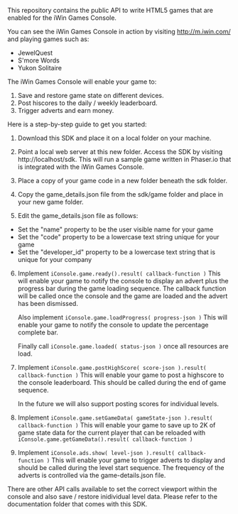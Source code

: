 This repository contains the public API to write HTML5 games that are enabled for the iWin Games Console.

You can see the iWin Games Console in action by visiting http://m.iwin.com/ and playing games such as:
- JewelQuest
- S'more Words
- Yukon Solitaire

The iWin Games Console will enable your game to:
1. Save and restore game state on different devices.
2. Post hiscores to the daily / weekly leaderboard.
3. Trigger adverts and earn money.

Here is a step-by-step guide to get you started:

1. Download this SDK and place it on a local folder on your machine.

2. Point a local web server at this new folder. Access the SDK by visiting http://localhost/sdk. 
   This will run a sample game written in Phaser.io that is integrated with the iWin Games Console.

3. Place a copy of your game code in a new folder beneath the sdk folder.

4. Copy the game_details.json file from the sdk/game folder and place in your new game folder.

5. Edit the game_details.json file as follows:
  - Set the "name" property to be the user visible name for your game
  - Set the "code" property to be a lowercase text string unique for your game
  - Set the "developer_id" property to be a lowercase text string that is unique for your company

6. Implement `iConsole.game.ready().result( callback-function )`
   This will enable your game to notify the console to display an advert plus the progress 
   bar during the game loading sequence. The callback function will be called once the console 
   and the game are loaded and the advert has been dismissed.
   
   Also implement `iConsole.game.loadProgress( progress-json )`
   This will enable your game to notify the console to update the percentage complete bar.
   
   Finally call `iConsole.game.loaded( status-json )` once all resources are load.
   
7. Implement `iConsole.game.postHighScore( score-json ).result( callback-function )`
   This will enable your game to post a highscore to the console leaderboard. This should 
   be called during the end of game sequence.
   
   In the future we will also support posting scores for individual levels.
   
8. Implement `iConsole.game.setGameData( gameState-json ).result( callback-function )`
   This will enable your game to save up to 2K of game state data for the current player
   that can be reloaded with `iConsole.game.getGameData().result( callback-function )`
   
9. Implement `iConsole.ads.show( level-json ).result( callback-function )`
   This will enable your game to trigger adverts to display and should be called during 
   the level start sequence. The frequency of the adverts is controlled via the 
   game-details.json file.
 
There are other API calls available to set the correct viewport within the console and 
also save / restore inidividual level data. Please refer to the documentation folder
that comes with this SDK.
